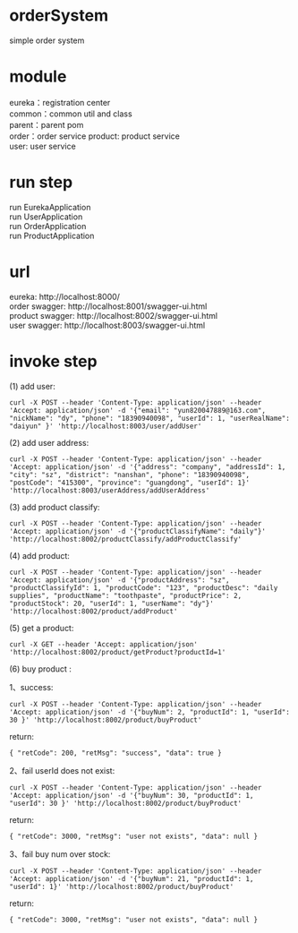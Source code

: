 # orderSystem
simple order system

# module
eureka：registration center  
common：common util and class    
parent：parent pom   
order：order service 
product: product service    
user: user service    

# run step
run EurekaApplication   
run UserApplication     
run OrderApplication    
run ProductApplication  

# url
eureka: http://localhost:8000/  
order swagger: http://localhost:8001/swagger-ui.html    
product swagger: http://localhost:8002/swagger-ui.html  
user swagger: http://localhost:8003/swagger-ui.html 

# invoke step
(1) add user:

`curl -X POST --header 'Content-Type: application/json' --header 'Accept: application/json' -d '{"email": "yun820047889@163.com", "nickName": "dy", "phone": "18390940098", "userId": 1, "userRealName": "daiyun" }' 'http://localhost:8003/user/addUser'`

(2) add user address:

`curl -X POST --header 'Content-Type: application/json' --header 'Accept: application/json' -d '{"address": "company", "addressId": 1, "city": "sz", "district": "nanshan", "phone": "18390940098", "postCode": "415300", "province": "guangdong", "userId": 1}' 'http://localhost:8003/userAddress/addUserAddress'`

(3) add product classify:

`curl -X POST --header 'Content-Type: application/json' --header 'Accept: application/json' -d '{"productClassifyName": "daily"}' 'http://localhost:8002/productClassify/addProductClassify'`

(4) add product:

`curl -X POST --header 'Content-Type: application/json' --header 'Accept: application/json' -d '{"productAddress": "sz", "productClassifyId": 1, "productCode": "123", "productDesc": "daily supplies", "productName": "toothpaste", "productPrice": 2, "productStock": 20, "userId": 1, "userName": "dy"}' 'http://localhost:8002/product/addProduct'`

(5) get a product:

 `curl -X GET --header 'Accept: application/json' 'http://localhost:8002/product/getProduct?productId=1'`

(6) buy product :

1、success:

`curl -X POST --header 'Content-Type: application/json' --header 'Accept: application/json' -d '{"buyNum": 2, "productId": 1, "userId": 30 }' 'http://localhost:8002/product/buyProduct'`
   
return:

`{
       "retCode": 200,
       "retMsg": "success",
       "data": true
}`
   
2、fail userId does not exist:

`curl -X POST --header 'Content-Type: application/json' --header 'Accept: application/json' -d '{"buyNum": 30, "productId": 1, "userId": 30 }' 'http://localhost:8002/product/buyProduct'`

return:

`{
      "retCode": 3000,
      "retMsg": "user not exists",
      "data": null
}`   
   
3、fail buy num over stock: 
   
`curl -X POST --header 'Content-Type: application/json' --header 'Accept: application/json' -d '{"buyNum": 21, "productId": 1, "userId": 1}' 'http://localhost:8002/product/buyProduct'`
     
return:

`{
      "retCode": 3000,
      "retMsg": "user not exists",
      "data": null
}`
   
